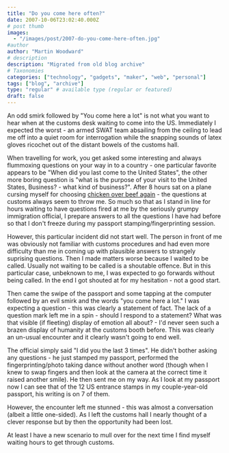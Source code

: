 ```yaml
---
title: "Do you come here often?"
date: 2007-10-06T23:02:40.000Z
# post thumb
images:
  - "/images/post/2007-do-you-come-here-often.jpg"
#author
author: "Martin Woodward"
# description
description: "Migrated from old blog archive"
# Taxonomies
categories: ["technology", "gadgets", "maker", "web", "personal"]
tags: ["blog", "archive"]
type: "regular" # available type (regular or featured)
draft: false
---
```


An odd smirk followed by "You come here a lot" is not what you want to hear when at the customs desk waiting to come into the US. Immediately I expected the worst - an armed SWAT team absailing from the ceiling to lead me off into a quiet room for interrogation while the snapping sounds of latex gloves ricochet out of the distant bowels of the customs hall.

When travelling for work, you get asked some interesting and always flummoxing questions on your way in to a country - one particular favorite appears to be "When did you last come to the United States", the other more boring question is "what is the purpose of your visit to the United States, Business? - what kind of business?". After 8 hours sat on a plane cursing myself for choosing [chicken over beef again](http://www.woodwardweb.com/personal/000171.html) - the questions at customs always seem to throw me. So much so that as I stand in line for hours waiting to have questions fired at me by the seriously grumpy immigration official, I prepare answers to all the questions I have had before so that I don't freeze during my passport stamping/fingerprinting session.

However, this particular incident did not start well. The person in front of me was obviously not familiar with customs procedures and had even more difficulty than me in coming up with plausible answers to strangely suprising questions. Then I made matters worse because I waited to be called. Usually not waiting to be called is a shoutable offence. But in this particular case, unbeknown to me, I was expected to go forwards without being called. In the end I got shouted at for my hesitation - not a good start.

Then came the swipe of the passport and some tapping at the computer followed by an evil smirk and the words "you come here a lot." I was expecting a question - this was clearly a statement of fact. The lack of a question mark left me in a spin - should I respond to a statement? What was that visible (if fleeting) display of emotion all about? - I'd never seen such a brazen display of humanity at the customs booth before. This was clearly an un-usual encounter and it clearly wasn't going to end well.

The official simply said "I did you the last 3 times". He didn't bother asking any questions - he just stamped my passport, performed the fingerprinting/photo taking dance without another word (though when I knew to swap fingers and then look at the camera at the correct time it raised another smile). He then sent me on my way. As I look at my passport now I can see that of the 12 US entrance stamps in my couple-year-old passport, his writing is on 7 of them.

However, the encounter left me stunned - this was almost a conversation (albeit a little one-sided). As I left the customs hall I nearly thought of a clever response but by then the opportunity had been lost.

At least I have a new scenario to mull over for the next time I find myself waiting hours to get through customs.
